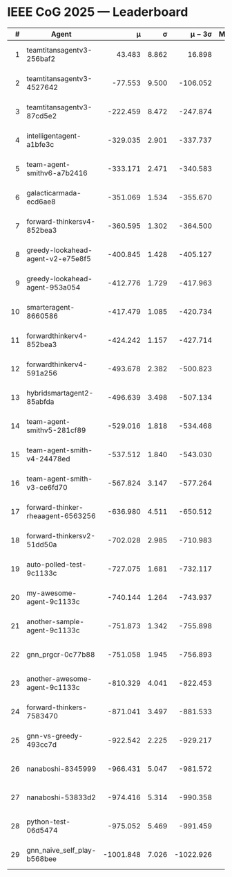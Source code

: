 # IEEE CoG 2025 — Leaderboard

| # | Agent | μ | σ | μ − 3σ | Matches | Updated |
|---:|---|---:|---:|---:|---:|---|
| 1 | teamtitansagentv3-256baf2 | 43.483 | 8.862 | 16.898 | 20576 | 2025-08-24 21:49 |
| 2 | teamtitansagentv3-4527642 | -77.553 | 9.500 | -106.052 | 20070 | 2025-08-24 21:49 |
| 3 | teamtitansagentv3-87cd5e2 | -222.459 | 8.472 | -247.874 | 21106 | 2025-08-24 21:49 |
| 4 | intelligentagent-a1bfe3c | -329.035 | 2.901 | -337.737 | 16900 | 2025-08-24 21:49 |
| 5 | team-agent-smithv6-a7b2416 | -333.171 | 2.471 | -340.583 | 19980 | 2025-08-24 21:49 |
| 6 | galacticarmada-ecd6ae8 | -351.069 | 1.534 | -355.670 | 18800 | 2025-08-24 21:49 |
| 7 | forward-thinkersv4-852bea3 | -360.595 | 1.302 | -364.500 | 16253 | 2025-08-24 21:49 |
| 8 | greedy-lookahead-agent-v2-e75e8f5 | -400.845 | 1.428 | -405.127 | 20520 | 2025-08-24 21:49 |
| 9 | greedy-lookahead-agent-953a054 | -412.776 | 1.729 | -417.963 | 18460 | 2025-08-24 21:49 |
| 10 | smarteragent-8660586 | -417.479 | 1.085 | -420.734 | 16784 | 2025-08-24 21:49 |
| 11 | forwardthinkerv4-852bea3 | -424.242 | 1.157 | -427.714 | 16773 | 2025-08-24 21:49 |
| 12 | forwardthinkerv4-591a256 | -493.678 | 2.382 | -500.823 | 16441 | 2025-08-24 21:49 |
| 13 | hybridsmartagent2-85abfda | -496.639 | 3.498 | -507.134 | 16597 | 2025-08-24 21:49 |
| 14 | team-agent-smithv5-281cf89 | -529.016 | 1.818 | -534.468 | 19420 | 2025-08-24 21:49 |
| 15 | team-agent-smith-v4-24478ed | -537.512 | 1.840 | -543.030 | 20196 | 2025-08-24 21:49 |
| 16 | team-agent-smith-v3-ce6fd70 | -567.824 | 3.147 | -577.264 | 20576 | 2025-08-24 21:49 |
| 17 | forward-thinker-rheaagent-6563256 | -636.980 | 4.511 | -650.512 | 18898 | 2025-08-24 21:49 |
| 18 | forward-thinkersv2-51dd50a | -702.028 | 2.985 | -710.983 | 19478 | 2025-08-24 21:49 |
| 19 | auto-polled-test-9c1133c | -727.075 | 1.681 | -732.117 | 20520 | 2025-08-24 21:49 |
| 20 | my-awesome-agent-9c1133c | -740.144 | 1.264 | -743.937 | 20240 | 2025-08-24 21:49 |
| 21 | another-sample-agent-9c1133c | -751.873 | 1.342 | -755.898 | 20180 | 2025-08-24 21:49 |
| 22 | gnn_prgcr-0c77b88 | -751.058 | 1.945 | -756.893 | 17660 | 2025-08-24 21:49 |
| 23 | another-awesome-agent-9c1133c | -810.329 | 4.041 | -822.453 | 21340 | 2025-08-24 21:49 |
| 24 | forward-thinkers-7583470 | -871.041 | 3.497 | -881.533 | 18360 | 2025-08-24 21:49 |
| 25 | gnn-vs-greedy-493cc7d | -922.542 | 2.225 | -929.217 | 15620 | 2025-08-24 21:49 |
| 26 | nanaboshi-8345999 | -966.431 | 5.047 | -981.572 | 16310 | 2025-08-24 21:49 |
| 27 | nanaboshi-53833d2 | -974.416 | 5.314 | -990.358 | 15520 | 2025-08-24 21:49 |
| 28 | python-test-06d5474 | -975.052 | 5.469 | -991.459 | 16030 | 2025-08-24 21:49 |
| 29 | gnn_naive_self_play-b568bee | -1001.848 | 7.026 | -1022.926 | 16060 | 2025-08-24 21:49 |
